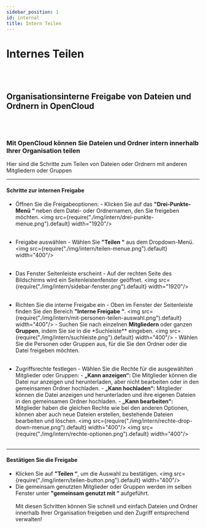```yaml
---
sidebar_position: 1
id: internal
title: Intern Teilen
---
```


# Internes Teilen

<br/><br/>

## Organisationsinterne Freigabe von Dateien und Ordnern in OpenCloud

<br/><br/>

### Mit OpenCloud können Sie Dateien und Ordner intern innerhalb Ihrer Organisation teilen

Hier sind die Schritte zum Teilen von Dateien oder Ordnern mit anderen Mitgliedern oder Gruppen

---

#### Schritte zur internen Freigabe

- Öffnen Sie die Freigabeoptionen: - Klicken Sie auf das **"Drei-Punkte-Menü “** neben dem Datei- oder Ordnernamen, den
  Sie freigeben möchten. <img src={require("./img/intern/drei-punkte-menue.png").default} width="1920"/> <br/><br/>

- Freigabe auswählen - Wählen Sie **"Teilen “** aus dem Dropdown-Menü. <img
  src={require("./img/intern/teilen-menue.png").default} width="400"/> <br/><br/>

- Das Fenster Seitenleiste erscheint - Auf der rechten Seite des Bildschirms wird ein Seitenleistenfenster geöffnet.
  <img src={require("./img/intern/sidebar-fenster.png").default} width="1920"/> <br/><br/>

- Richten Sie die interne Freigabe ein - Oben im Fenster der Seitenleiste finden Sie den Bereich **"Interne Freigabe
  “**. <img src={require("./img/intern/mit-personen-teilen-auswahl.png").default} width="400"/> - Suchen Sie nach
  einzelnen **Mitgliedern** oder ganzen **Gruppen**, indem Sie sie in die \*Suchleiste\*\* eingeben. <img
  src={require("./img/intern/suchleiste.png").default} width="400"/> - Wählen Sie die Personen oder Gruppen aus, für die
  Sie den Ordner oder die Datei freigeben möchten. <br/><br/>

- Zugriffsrechte festlegen - Wählen Sie die Rechte für die ausgewählten Mitglieder oder Gruppen: - **„Kann anzeigen“:**
  Die Mitglieder können die Datei nur anzeigen und herunterladen, aber nicht bearbeiten oder in den gemeinsamen Ordner
  hochladen. - **„Kann hochladen“:** Mitglieder können die Datei anzeigen und herunterladen und ihre eigenen Dateien in
  den gemeinsamen Ordner hochladen. - **„Kann bearbeiten“:** Mitglieder haben die gleichen Rechte wie bei den anderen
  Optionen, können aber auch neue Dateien erstellen, bestehende Dateien bearbeiten und löschen. <img
  src={require("./img/intern/rechte-drop-down-menue.png").default} width="400"/> <img
  src={require("./img/intern/rechte-optionen.png").default} width="400"/> <br/><br/>

---

#### Bestätigen Sie die Freigabe

- Klicken Sie auf **"Teilen “**, um die Auswahl zu bestätigen. <img
  src={require("./img/intern/teilen-button.png").default} width="400"/>
- Die gemeinsam genutzten Mitglieder oder Gruppen werden im selben Fenster unter **"gemeinsam genutzt mit “**
  aufgeführt. <br/><br/> Mit diesen Schritten können Sie schnell und einfach Dateien und Ordner innerhalb Ihrer
  Organisation freigeben und den Zugriff entsprechend verwalten!

